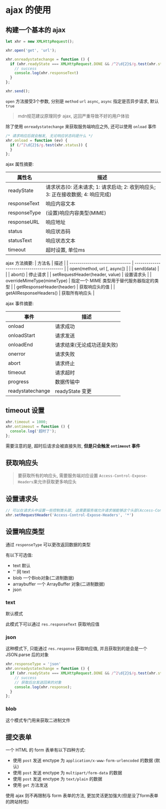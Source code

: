 # ajax 的使用

## 构建一个基本的 ajax

```JavaScript
let xhr = new XMLHttpRequest();

xhr.open('get', 'url');

xhr.onreadystatechange = function () {
  if (xhr.readyState === XMLHttpRequest.DONE && /^2\d{2}$/g.test(xhr.status)) {
    // success
    console.log(xhr.responseText)
  }
};

xhr.send();
```

`open` 方法接受3个参数, 分别是 `method` `url` `async`, `async` 指定是否异步请求, 默认`true`

> mdn规范建议原理同步 ajax, 这回严重导致不好的用户体验

除了使用 `onreadystatechange` 来获取服务端响应之外, 还可以使用 `onload` 事件

```JavaScript
/* 请求响应后就会触发, 无论响应状态码是什么 */
xhr.onload = function (ev) {
  if (/^2\d{2}$/g.test(xhr.status)) {
  }
};
```

ajax 属性摘要:

| 属性名       | 描述                                                                            |
| ------------ | ------------------------------------------------------------------------------- |
| readyState   | 请求状态(0: 还未请求; 1: 请求启动; 2: 收到响应头; 3: 正在接收数据; 4: 响应完成) |
| responseText | 响应内容文本                                                                    |
| responseType | (设置)响应内容类型(MIME)                                                        |
| responseURL  | 响应地址                                                                        |
| status       | 响应状态码                                                                      |
| statusText   | 响应状态文本                                                                    |
| timeout      | 超时设置, 单位ms                                                                |


ajax 方法摘要: 
| 方法名                          | 描述                                       |
| ------------------------------- | ------------------------------------------ |
| open(method, url [, async])     |                                            |
| send(data)                      |                                            |
| abort()                         | 停止请求                                   |
| setRequestHeader(header, value) | 设置请求头                                 |
| overrideMimeType(mimeType)      | 指定一个 MIME 类型用于替代服务器指定的类型 |
| getResponseHeader(header)       | 获取响应头的值                             |
| getAllResponseHeaders()         | 获取所有响应头                             |


ajax 事件摘要: 

| 事件             | 描述                       |
| ---------------- | -------------------------- |
| onload           | 请求成功                   |
| onloadStart      | 请求发送                   |
| onloadEnd        | 请求结束(无论成功还是失败) |
| onerror          | 请求失败                   |
| abort            | 请求终止                   |
| timeout          | 请求超时                   |
| progress         | 数据传输中                 |
| readystatechange | readyState 变更            |

## timeout 设置

```JavaScript
xhr.timeout = 1000;
xhr.ontimeout = function () {
  console.log('超时了');
};
```

需要注意的是, 超时后请求会被直接失败, **但是只会触发 `ontimeout` 事件**

## 获取响应头

> 要获取所有的响应头, 需要服务端对应设置 `Access-Control-Expose-Headers`来允许获取更多响应头

## 设置请求头

```javascript
// 可以在请求头中设置一些控制类头部, 这需要服务端允许请求端能够这个头部(Access-Control-Allow-Headers)
xhr.setRequestHeader('Access-Control-Expose-Headers', '*')
```

## 设置响应类型

通过 `responseType` 可以更改返回数据的类型

有以下可选值: 

+ text 默认
+ '' 同 text
+ blob 一个Blob对象(二进制数据)
+ arraybuffer 一个 ArrayBuffer 对象(二进制数据)
+ json 


### text

默认模式

此模式下可以通过 `res.responseText` 获取响应值

### json

这种模式下, 只能通过 `res.response` 获取响应值, 并且获取到的是会是一个 JSON.parse 后的对象

```JavaScript
xhr.responseType = 'json'
xhr.onreadystatechange = function () {
  if (xhr.readyState === XMLHttpRequest.DONE && /^2\d{2}$/g.test(xhr.status)) {
    // success
    // 获取后台发送回来的对象
    console.log(xhr.response);
  }
};
```

### blob

这个模式专门用来获取二进制文件


## 提交表单

一个 HTML 的 form 表单有以下四种方式:

+ 使用 `post` 发送 enctype 为 `application/x-www-form-urlencoded` 的数据 (默认)
+ 使用 `post` 发送 enctype 为 `multipart/form-data` 的数据
+ 使用 `post` 发送 enctype 为 `text/plain` 的数据
+ 使用 `get` 方法发送

使用 ajax 则不再限制与 form 表单的方法, 更加灵活更加强大(但是没了form表单的跨站特性)








